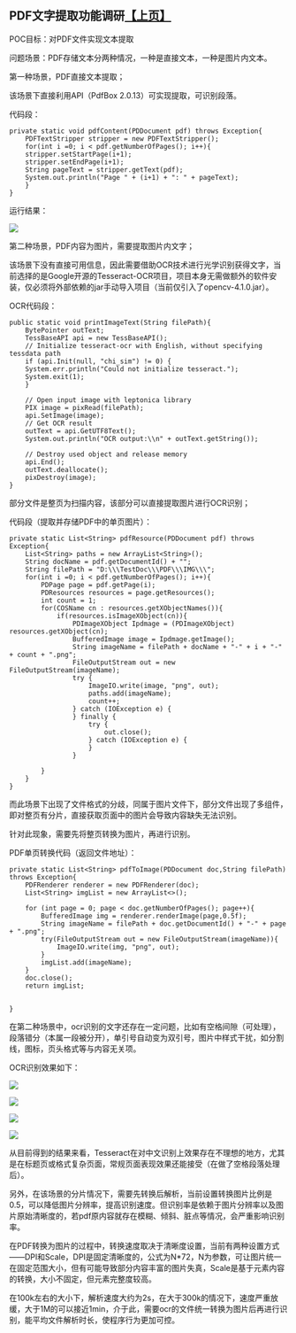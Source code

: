 ## PDF文字提取功能调研[【上页】](https://tinyworker.github.io/WorkPoint/index)
POC目标：对PDF文件实现文本提取

问题场景：PDF存储文本分两种情况，一种是直接文本，一种是图片内文本。

第一种场景，PDF直接文本提取；

该场景下直接利用API（PdfBox 2.0.13）可实现提取，可识别段落。

代码段：

    private static void pdfContent(PDDocument pdf) throws Exception{
    	PDFTextStripper stripper = new PDFTextStripper();
    	for(int i =0; i < pdf.getNumberOfPages(); i++){
	    stripper.setStartPage(i+1);
	    stripper.setEndPage(i+1);
	    String pageText = stripper.getText(pdf);
	    System.out.println("Page " + (i+1) + ": " + pageText);
    	}
    }

运行结果：

![](https://oscimg.oschina.net/oscnet/5493d83d1942292d0f79bf4dc2d3cc9b9b7.jpg)

第二种场景，PDF内容为图片，需要提取图片内文字；

该场景下没有直接可用信息，因此需要借助OCR技术进行光学识别获得文字，当前选择的是Google开源的Tesseract-OCR项目，项目本身无需做额外的软件安装，仅必须将外部依赖的jar手动导入项目（当前仅引入了opencv-4.1.0.jar）。

OCR代码段：
    
    public static void printImageText(String filePath){
	    BytePointer outText;
	    TessBaseAPI api = new TessBaseAPI();
	    // Initialize tesseract-ocr with English, without specifying tessdata path
	    if (api.Init(null, "chi_sim") != 0) {
	    System.err.println("Could not initialize tesseract.");
	    System.exit(1);
	    }
    
	    // Open input image with leptonica library
	    PIX image = pixRead(filePath);
	    api.SetImage(image);
	    // Get OCR result
	    outText = api.GetUTF8Text();
	    System.out.println("OCR output:\\n" + outText.getString());
	    
	    // Destroy used object and release memory
	    api.End();
	    outText.deallocate();
	    pixDestroy(image);
    }

部分文件是整页为扫描内容，该部分可以直接提取图片进行OCR识别；

代码段（提取并存储PDF中的单页图片）：

    private static List<String> pdfResource(PDDocument pdf) throws Exception{
	    List<String> paths = new ArrayList<String>();
	    String docName = pdf.getDocumentId() + "";
	    String filePath = "D:\\\TestDoc\\\PDF\\\IMG\\\";
	    for(int i =0; i < pdf.getNumberOfPages(); i++){
		    PDPage page = pdf.getPage(i);
		    PDResources resources = page.getResources();
		    int count = 1;
		    for(COSName cn : resources.getXObjectNames()){
			    if(resources.isImageXObject(cn)){
				    PDImageXObject Ipdmage = (PDImageXObject) resources.getXObject(cn);
				    BufferedImage image = Ipdmage.getImage();
				    String imageName = filePath + docName + "-" + i + "-" + count + ".png";
				    FileOutputStream out = new FileOutputStream(imageName);
				    try {
					    ImageIO.write(image, "png", out);
					    paths.add(imageName);
					    count++;
				    } catch (IOException e) {
				    } finally {
					    try {
					    	out.close();
					    } catch (IOException e) {
					    }
		    		}
	    
	    	}
	    }
    }

而此场景下出现了文件格式的分歧，同属于图片文件下，部分文件出现了多组件，即对整页有分片，直接获取页面中的图片会导致内容缺失无法识别。

针对此现象，需要先将整页转换为图片，再进行识别。

PDF单页转换代码（返回文件地址）：


    private static List<String> pdfToImage(PDDocument doc,String filePath) throws Exception{
	    PDFRenderer renderer = new PDFRenderer(doc);
	    List<String> imgList = new ArrayList<>();
	
	    for (int page = 0; page < doc.getNumberOfPages(); page++){
	        BufferedImage img = renderer.renderImage(page,0.5f);
	        String imageName = filePath + doc.getDocumentId() + "-" + page + ".png";
	        try(FileOutputStream out = new FileOutputStream(imageName)){
	            ImageIO.write(img, "png", out);
	        }
	        imgList.add(imageName);
	    }
	    doc.close();
	    return imgList;


    }

在第二种场景中，ocr识别的文字还存在一定问题，比如有空格间隙（可处理），段落错分（本属一段被分开），单引号自动变为双引号，图片中样式干扰，如分割线，图标，页头格式等与内容无关项。

OCR识别效果如下：

![](https://oscimg.oschina.net/oscnet/d4cf35264045a774c8e768c9f3d2a520a57.jpg)

![](https://oscimg.oschina.net/oscnet/235a910d3ee133cf079a71831685bc08320.jpg)

![](https://oscimg.oschina.net/oscnet/8909f6c974860f9685e1396741b4904db06.jpg)

![](https://oscimg.oschina.net/oscnet/21212bea250144945583525999f88dd017f.jpg)

从目前得到的结果来看，Tesseract在对中文识别上效果存在不理想的地方，尤其是在标题页或格式复杂页面，常规页面表现效果还能接受（在做了空格段落处理后）。

另外，在该场景的分片情况下，需要先转换后解析，当前设置转换图片比例是0.5，可以降低图片分辨率，提高识别速度。但识别率是依赖于图片分辨率以及图片原始清晰度的，若pdf原内容就存在模糊、倾斜、脏点等情况，会严重影响识别率。

在PDF转换为图片的过程中，转换速度取决于清晰度设置，当前有两种设置方式——DPI和Scale，DPI是固定清晰度的，公式为N*72，N为参数，可让图片统一在固定范围大小，但有可能导致部分内容丰富的图片失真，Scale是基于元素内容的转换，大小不固定，但元素完整度较高。

在100k左右的大小下，解析速度大约为2s，在大于300k的情况下，速度严重放缓，大于1M的可以接近1min，介于此，需要ocr的文件统一转换为图片后再进行识别，能平均文件解析时长，使程序行为更加可控。
